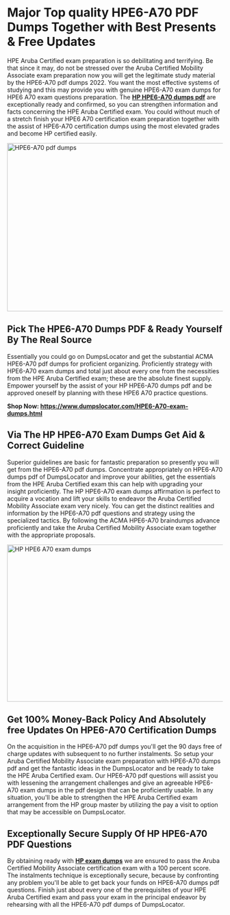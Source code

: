 <h1><strong>Major Top quality HPE6-A70 PDF Dumps Together with Best Presents &amp; Free Updates</strong></h1>
<p>HPE Aruba Certified exam preparation is so debilitating and terrifying. Be that since it may, do not be stressed over the Aruba Certified Mobility Associate exam preparation now you will get the legitimate study material by the HPE6-A70 pdf dumps 2022. You want the most effective systems of studying and this may provide you with genuine HPE6-A70 exam dumps for HPE6 A70 exam questions preparation. The <strong><a href="https://www.dumpslocator.com/HPE6-A70-exam-dumps.html">HP HPE6-A70 dumps pdf</a></strong> are exceptionally ready and confirmed, so you can strengthen information and facts concerning the HPE Aruba Certified exam. You could without much of a stretch finish your HPE6 A70 certification exam preparation together with the assist of HPE6-A70 certification dumps using the most elevated grades and become HP certified easily.</p>
<p><img src="https://i.ibb.co/SKhFh8d/Pastel-Purple-Computer-UI-Class-Syllabus-Education-Presentation.png" alt="HPE6-A70 pdf dumps" width="700" height="393" /></p>
<h2><strong>Pick The HPE6-A70 Dumps PDF &amp; Ready Yourself By The Real Source</strong></h2>
<p>Essentially you could go on DumpsLocator and get the substantial ACMA HPE6-A70 pdf dumps for proficient organizing. Proficiently strategy with HPE6-A70 exam dumps and total just about every one from the necessities from the HPE Aruba Certified exam; these are the absolute finest supply. Empower yourself by the assist of your HP HPE6-A70 dumps pdf and be approved oneself by planning with these HPE6 A70 practice questions.</p>
<p><strong>Shop Now: <a href="https://www.dumpslocator.com/HPE6-A70-exam-dumps.html">https://www.dumpslocator.com/HPE6-A70-exam-dumps.html</a></strong></p>
<h2><strong>Via The HP HPE6-A70 Exam Dumps Get Aid &amp; Correct Guideline</strong></h2>
<p>Superior guidelines are basic for fantastic preparation so presently you will get from the HPE6-A70 pdf dumps. Concentrate appropriately on HPE6-A70 dumps pdf of DumpsLocator and improve your abilities, get the essentials from the HPE Aruba Certified exam this can help with upgrading your insight proficiently. The HP HPE6-A70 exam dumps affirmation is perfect to acquire a vocation and lift your skills to endeavor the Aruba Certified Mobility Associate exam very nicely. You can get the distinct realities and information by the HPE6-A70 pdf questions and strategy using the specialized tactics. By following the ACMA HPE6-A70 braindumps advance proficiently and take the Aruba Certified Mobility Associate exam together with the appropriate proposals.</p>
<p><a href="https://www.dumpslocator.com/HPE6-A70-exam-dumps.html"><img src="https://i.ibb.co/NtZbgjG/Blue-and-White-Medical-Dental-Clinic-Facebook-Ad.png" alt="HP HPE6 A70 exam dumps" width="700" height="367" /></a></p>
<h2><strong>Get 100% Money-Back Policy And Absolutely free Updates On HPE6-A70 Certification Dumps</strong></h2>
<p>On the acquisition in the HPE6-A70 pdf dumps you'll get the 90 days free of charge updates with subsequent to no further instalments. So setup your Aruba Certified Mobility Associate exam preparation with HPE6-A70 dumps pdf and get the fantastic ideas in the DumpsLocator and be ready to take the HPE Aruba Certified exam. Our HPE6-A70 pdf questions will assist you with lessening the arrangement challenges and give an agreeable HPE6-A70 exam dumps in the pdf design that can be proficiently usable. In any situation, you'll be able to strengthen the HPE Aruba Certified exam arrangement from the HP group master by utilizing the pay a visit to option that may be accessible on DumpsLocator.</p>
<h2><strong>Exceptionally Secure Supply Of HP HPE6-A70 PDF Questions</strong></h2>
<p>By obtaining ready with <strong><a href="https://www.dumpslocator.com/hp-exams.html">HP exam dumps</a></strong> we are ensured to pass the Aruba Certified Mobility Associate certification exam with a 100 percent score. The instalments technique is exceptionally secure, because by confronting any problem you'll be able to get back your funds on HPE6-A70 dumps pdf questions. Finish just about every one of the prerequisites of your HPE Aruba Certified exam and pass your exam in the principal endeavor by rehearsing with all the HPE6-A70 pdf dumps of DumpsLocator.</p>
